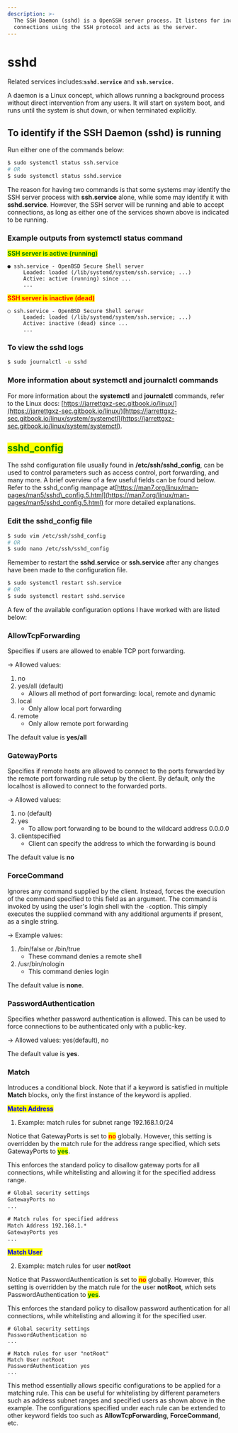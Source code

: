 ```yaml
---
description: >-
  The SSH Daemon (sshd) is a OpenSSH server process. It listens for incoming
  connections using the SSH protocol and acts as the server.
---
```


# sshd

Related services includes:**`sshd.service`** and **`ssh.service`**`.`

A daemon is a Linux concept, which allows running a background process without direct intervention from any users. It will start on system boot, and runs until the system is shut down, or when terminated explicitly.

## To identify if the SSH Daemon (sshd) is running

Run either one of the commands below:

```bash
$ sudo systemctl status ssh.service
# OR
$ sudo systemctl status sshd.service
```

The reason for having two commands is that some systems may identify the SSH server process with **ssh.service** alone, while some may identify it with **sshd.service**. However, the SSH server will be running and able to accept connections, as long as either one of the services shown above is indicated to be running.

### Example outputs from systemctl status command

<mark style="color:green;">**SSH server is active (running)**</mark>

```
● ssh.service - OpenBSD Secure Shell server
     Loaded: loaded (/lib/systemd/system/ssh.service; ...)
     Active: active (running) since ...
     ...
```

<mark style="color:red;">**SSH server is inactive (dead)**</mark>

```
○ ssh.service - OpenBSD Secure Shell server
     Loaded: loaded (/lib/systemd/system/ssh.service; ...)
     Active: inactive (dead) since ...
     ...
```

### To view the sshd logs

```bash
$ sudo journalctl -u sshd
```

### More information about systemctl and journalctl commands

For more information about the **systemctl** and **journalctl** commands, refer to the Linux docs: [https://jarrettgxz-sec.gitbook.io/linux/](https://jarrettgxz-sec.gitbook.io/linux/)[https://jarrettgxz-sec.gitbook.io/linux/system/systemctl](https://jarrettgxz-sec.gitbook.io/linux/system/systemctl).

## <mark style="color:green;">sshd\_config</mark>

The sshd configuration file usually found in **/etc/ssh/sshd\_config**, can be used to control parameters such as access control, port forwarding, and many more. A brief overview of a few useful fields can be found below. Refer to the sshd\_config manpage at[https://man7.org/linux/man-pages/man5/sshd\_config.5.html](https://man7.org/linux/man-pages/man5/sshd_config.5.html) for more detailed explanations.

### Edit the sshd\_config file

```bash
$ sudo vim /etc/ssh/sshd_config
# OR
$ sudo nano /etc/ssh/sshd_config
```

Remember to restart the **sshd.servic**e or **ssh.service** after any changes have been made to the configuration file.&#x20;

```bash
$ sudo systemctl restart ssh.service
# OR
$ sudo systemctl restart sshd.service
```



A few of the available configuration options I have worked with are listed below:

### AllowTcpForwarding

Specifies if users are allowed to enable TCP port forwarding.

-> Allowed values:&#x20;

1. no
2. yes/all (default)
   * Allows all method of port forwarding: local, remote and dynamic
3. local
   * Only allow local port forwarding
4. remote
   * Only allow remote port forwarding

The default value is **yes/all**

### GatewayPorts

Specifies if remote hosts are allowed to connect to the ports forwarded by the remote port forwarding rule setup by the client. By default, only the localhost is allowed to connect to the forwarded ports.

-> Allowed values:&#x20;

1. no (default)
2. yes
   * To allow port forwarding to be bound to the wildcard address 0.0.0.0
3. clientspecified
   * Client can specify the address to which the forwarding is bound

The default value is **no**

### ForceCommand

Ignores any command supplied by the client. Instead, forces the execution of the command specified to this field as an argument. The command is invoked by using the user's login shell with the `-c`option. This simply executes the supplied command with any additional arguments if present, as a single string.

-> Example values:&#x20;

1. /bin/false or /bin/true
   * These command denies a remote shell
2. /usr/bin/nologin
   * This command denies login

The default value is **none**.

### PasswordAuthentication

Specifies whether password authentication is allowed. This can be used to force connections to be authenticated only with a public-key.

-> Allowed values: yes(default), no

The default value is **yes**.

### Match

Introduces a conditional block. Note that if a keyword is satisfied in multiple **Match** blocks, only the first instance of the keyword is applied.

<mark style="color:blue;">**Match Address**</mark>

1. Example: match rules for subnet range 192.168.1.0/24

Notice that GatewayPorts is set to <mark style="color:red;">**no**</mark> globally. However, this setting is overridden by the match rule for the address range specified, which sets GatewayPorts to <mark style="color:green;">**yes**</mark>.

This enforces the standard policy to disallow gateway ports for all connections, while whitelisting and allowing it for the specified address range.

```xml
# Global security settings
GatewayPorts no
...

# Match rules for specified address
Match Address 192.168.1.*
GatewayPorts yes
...
```

<mark style="color:blue;">**Match User**</mark>

2. Example: match rules for user **notRoot**

Notice that PasswordAuthentication is set to <mark style="color:red;">**no**</mark> globally. However, this setting is overridden by the match rule for the user **notRoot**, which sets PasswordAuthentication to <mark style="color:green;">**yes**</mark>.

This enforces the standard policy to disallow password authentication for all connections, while whitelisting and allowing it for the specified user.

```
# Global security settings
PasswordAuthentication no
...

# Match rules for user "notRoot"
Match User notRoot
PasswordAuthentication yes
...
```

This method essentially allows specific configurations to be applied for a matching rule. This can be useful for whitelisting by different parameters such as address subnet ranges and specified users as shown above in the example. The configurations specified under each rule can be extended to other keyword fields too such as **AllowTcpForwarding**, **ForceCommand**, etc.

